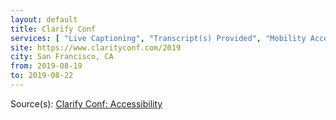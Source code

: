 ```yaml
---
layout: default
title: Clarify Conf
services: [ "Live Captioning", "Transcript(s) Provided", "Mobility Access", "Service Animals Welcome", "Reserved Seating Near Stage", "Accessibility Fund / Pledge / Statement" ]
site: https://www.clarityconf.com/2019
city: San Francisco, CA
from: 2019-08-19
to: 2019-08-22
---
```


Source(s): [Clarify Conf: Accessibility](https://www.clarityconf.com/)